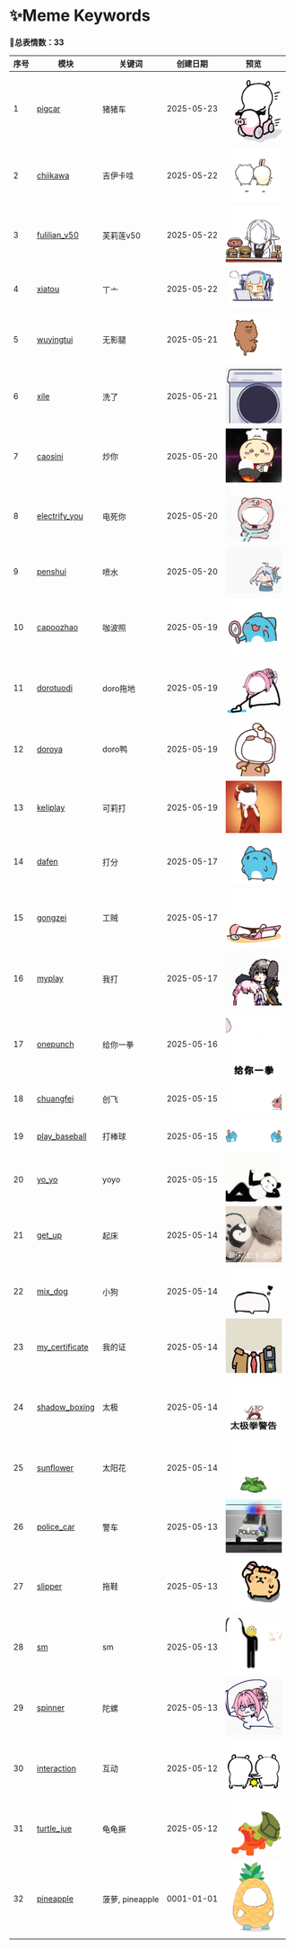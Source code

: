 # ✨Meme Keywords

**🎈总表情数：33**

| 序号 | 模块 | 关键词 | 创建日期 | 预览 |
|------|------|--------|------------|------|
| 1 | [pigcar](../memes/pigcar) | 猪猪车 | 2025-05-23 | <img src="../memes/pigcar/images/0.png" width="100"> |
| 2 | [chiikawa](../memes/chiikawa) | 吉伊卡哇 | 2025-05-22 | <img src="../memes/chiikawa/images/0.png" width="100"> |
| 3 | [fulilian_v50](../memes/fulilian_v50) | 芙莉莲v50 | 2025-05-22 | <img src="../memes/fulilian_v50/images/v50.png" width="100"> |
| 4 | [xiatou](../memes/xiatou) | 丅亠 | 2025-05-22 | <img src="../memes/xiatou/images/0.png" width="100"> |
| 5 | [wuyingtui](../memes/wuyingtui) | 无影腿 | 2025-05-21 | <img src="../memes/wuyingtui/images/0.png" width="100"> |
| 6 | [xile](../memes/xile) | 洗了 | 2025-05-21 | <img src="../memes/xile/images/xiyiji.png" width="100"> |
| 7 | [caosini](../memes/caosini) | 炒你 | 2025-05-20 | <img src="../memes/caosini/images/0.png" width="100"> |
| 8 | [electrify_you](../memes/electrify_you) | 电死你 | 2025-05-20 | <img src="../memes/electrify_you/images/0.png" width="100"> |
| 9 | [penshui](../memes/penshui) | 喷水 | 2025-05-20 | <img src="../memes/penshui/images/0.png" width="100"> |
| 10 | [capoozhao](../memes/capoozhao) | 咖波照 | 2025-05-19 | <img src="../memes/capoozhao/images/0.png" width="100"> |
| 11 | [dorotuodi](../memes/dorotuodi) | doro拖地 | 2025-05-19 | <img src="../memes/dorotuodi/images/0.png" width="100"> |
| 12 | [doroya](../memes/doroya) | doro鸭 | 2025-05-19 | <img src="../memes/doroya/images/0.png" width="100"> |
| 13 | [keliplay](../memes/keliplay) | 可莉打 | 2025-05-19 | <img src="../memes/keliplay/images/0.png" width="100"> |
| 14 | [dafen](../memes/dafen) | 打分 | 2025-05-17 | <img src="../memes/dafen/images/0.png" width="100"> |
| 15 | [gongzei](../memes/gongzei) | 工贼 | 2025-05-17 | <img src="../memes/gongzei/images/0.png" width="100"> |
| 16 | [myplay](../memes/myplay) | 我打 | 2025-05-17 | <img src="../memes/myplay/images/0.png" width="100"> |
| 17 | [onepunch](../memes/onepunch) | 给你一拳 | 2025-05-16 | <img src="../memes/onepunch/images/0.png" width="100"> |
| 18 | [chuangfei](../memes/chuangfei) | 创飞 | 2025-05-15 | <img src="../memes/chuangfei/images/0.png" width="100"> |
| 19 | [play_baseball](../memes/play_baseball) | 打棒球 | 2025-05-15 | <img src="../memes/play_baseball/images/0.png" width="100"> |
| 20 | [yo_yo](../memes/yo_yo) | yoyo | 2025-05-15 | <img src="../memes/yo_yo/images/0.png" width="100"> |
| 21 | [get_up](../memes/get_up) | 起床 | 2025-05-14 | <img src="../memes/get_up/images/0.png" width="100"> |
| 22 | [mix_dog](../memes/mix_dog) | 小狗 | 2025-05-14 | <img src="../memes/mix_dog/images/0.png" width="100"> |
| 23 | [my_certificate](../memes/my_certificate) | 我的证 | 2025-05-14 | <img src="../memes/my_certificate/images/niuma.png" width="100"> |
| 24 | [shadow_boxing](../memes/shadow_boxing) | 太极 | 2025-05-14 | <img src="../memes/shadow_boxing/images/0.png" width="100"> |
| 25 | [sunflower](../memes/sunflower) | 太阳花 | 2025-05-14 | <img src="../memes/sunflower/images/0.png" width="100"> |
| 26 | [police_car](../memes/police_car) | 警车 | 2025-05-13 | <img src="../memes/police_car/images/0.png" width="100"> |
| 27 | [slipper](../memes/slipper) | 拖鞋 | 2025-05-13 | <img src="../memes/slipper/images/0.png" width="100"> |
| 28 | [sm](../memes/sm) | sm | 2025-05-13 | <img src="../memes/sm/images/0.png" width="100"> |
| 29 | [spinner](../memes/spinner) | 陀螺 | 2025-05-13 | <img src="../memes/spinner/images/0.png" width="100"> |
| 30 | [interaction](../memes/interaction) | 互动 | 2025-05-12 | <img src="../memes/interaction/images/0.png" width="100"> |
| 31 | [turtle_jue](../memes/turtle_jue) | 龟龟撅 | 2025-05-12 | <img src="../memes/turtle_jue/images/0.png" width="100"> |
| 32 | [pineapple](../memes/pineapple) | 菠萝, pineapple | 0001-01-01 | <img src="../memes/pineapple/images/0.png" width="100"> |